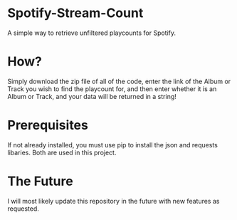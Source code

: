 # Spotify-Stream-Count
A simple way to retrieve unfiltered playcounts for Spotify.

# How?
Simply download the zip file of all of the code, enter the link of the Album or Track you wish to find the playcount for, and then enter whether it is an Album or Track, and your data will be returned in a string!

# Prerequisites
If not already installed, you must use pip to install the json and requests libaries. Both are used in this project.

# The Future
I  will most likely update this repository in the future with new features as requested.
